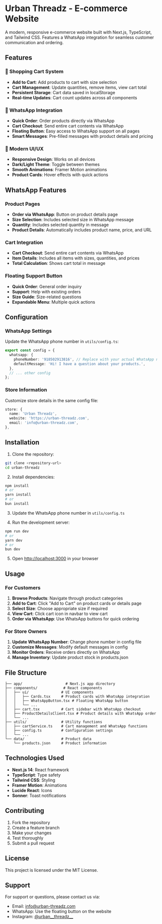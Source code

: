 # Urban Threadz - E-commerce Website

A modern, responsive e-commerce website built with Next.js, TypeScript, and Tailwind CSS. Features a WhatsApp integration for seamless customer communication and ordering.

## Features

### 🛒 Shopping Cart System

- **Add to Cart**: Add products to cart with size selection
- **Cart Management**: Update quantities, remove items, view cart total
- **Persistent Storage**: Cart data saved in localStorage
- **Real-time Updates**: Cart count updates across all components

### 📱 WhatsApp Integration

- **Quick Order**: Order products directly via WhatsApp
- **Cart Checkout**: Send entire cart contents via WhatsApp
- **Floating Button**: Easy access to WhatsApp support on all pages
- **Smart Messages**: Pre-filled messages with product details and pricing

### 🎨 Modern UI/UX

- **Responsive Design**: Works on all devices
- **Dark/Light Theme**: Toggle between themes
- **Smooth Animations**: Framer Motion animations
- **Product Cards**: Hover effects with quick actions

## WhatsApp Features

### Product Pages

- **Order via WhatsApp**: Button on product details page
- **Size Selection**: Includes selected size in WhatsApp message
- **Quantity**: Includes selected quantity in message
- **Product Details**: Automatically includes product name, price, and URL

### Cart Integration

- **Cart Checkout**: Send entire cart contents via WhatsApp
- **Item Details**: Includes all items with sizes, quantities, and prices
- **Total Calculation**: Shows cart total in message

### Floating Support Button

- **Quick Order**: General order inquiry
- **Support**: Help with existing orders
- **Size Guide**: Size-related questions
- **Expandable Menu**: Multiple quick actions

## Configuration

### WhatsApp Settings

Update the WhatsApp phone number in `utils/config.ts`:

```typescript
export const config = {
  whatsapp: {
    phoneNumber: '918502913816', // Replace with your actual WhatsApp number
    defaultMessage: 'Hi! I have a question about your products.',
  },
  // ... other config
};
```

### Store Information

Customize store details in the same config file:

```typescript
store: {
  name: 'Urban Threadz',
  website: 'https://urban-threadz.com',
  email: 'info@urban-threadz.com',
},
```

## Installation

1. Clone the repository:

```bash
git clone <repository-url>
cd urban-threadz
```

2. Install dependencies:

```bash
npm install
# or
yarn install
# or
bun install
```

3. Update the WhatsApp phone number in `utils/config.ts`

4. Run the development server:

```bash
npm run dev
# or
yarn dev
# or
bun dev
```

5. Open [http://localhost:3000](http://localhost:3000) in your browser

## Usage

### For Customers

1. **Browse Products**: Navigate through product categories
2. **Add to Cart**: Click "Add to Cart" on product cards or details page
3. **Select Size**: Choose appropriate size if required
4. **View Cart**: Click cart icon in navbar to view cart
5. **Order via WhatsApp**: Use WhatsApp buttons for quick ordering

### For Store Owners

1. **Update WhatsApp Number**: Change phone number in config file
2. **Customize Messages**: Modify default messages in config
3. **Monitor Orders**: Receive orders directly on WhatsApp
4. **Manage Inventory**: Update product stock in products.json

## File Structure

```
├── app/                    # Next.js app directory
├── components/            # React components
│   ├── ui/               # UI components
│   │   ├── Cards.tsx     # Product cards with WhatsApp integration
│   │   ├── WhatsAppButton.tsx # Floating WhatsApp button
│   │   └── ...
│   ├── cart.tsx          # Cart sidebar with WhatsApp checkout
│   ├── ProductDetailsClient.tsx # Product details with WhatsApp order
│   └── ...
├── utils/                # Utility functions
│   ├── cartService.ts    # Cart management and WhatsApp functions
│   ├── config.ts         # Configuration settings
│   └── ...
└── data/                 # Product data
    └── products.json     # Product information
```

## Technologies Used

- **Next.js 14**: React framework
- **TypeScript**: Type safety
- **Tailwind CSS**: Styling
- **Framer Motion**: Animations
- **Lucide React**: Icons
- **Sonner**: Toast notifications

## Contributing

1. Fork the repository
2. Create a feature branch
3. Make your changes
4. Test thoroughly
5. Submit a pull request

## License

This project is licensed under the MIT License.

## Support

For support or questions, please contact us via:

- Email: <info@urban-threadz.com>
- WhatsApp: Use the floating button on the website
- Instagram: [@urban__threadz__](https://www.instagram.com/urban__threadz__/)
